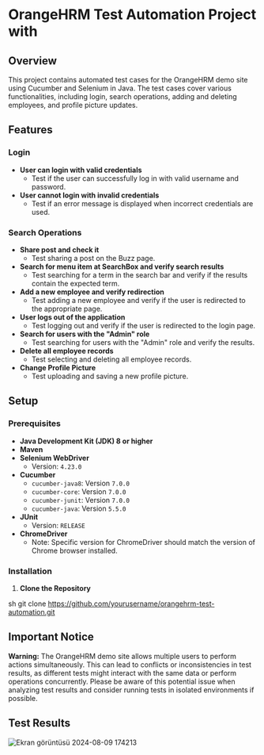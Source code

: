 # OrangeHRM Test Automation Project with

## Overview

This project contains automated test cases for the OrangeHRM demo site using Cucumber and Selenium in Java. The test cases cover various functionalities, including login, search operations, adding and deleting employees, and profile picture updates.

## Features

### Login

- **User can login with valid credentials**
  - Test if the user can successfully log in with valid username and password.
- **User cannot login with invalid credentials**
  - Test if an error message is displayed when incorrect credentials are used.

### Search Operations

- **Share post and check it**
  - Test sharing a post on the Buzz page.
- **Search for menu item at SearchBox and verify search results**
  - Test searching for a term in the search bar and verify if the results contain the expected term.
- **Add a new employee and verify redirection**
  - Test adding a new employee and verify if the user is redirected to the appropriate page.
- **User logs out of the application**
  - Test logging out and verify if the user is redirected to the login page.
- **Search for users with the "Admin" role**
  - Test searching for users with the "Admin" role and verify the results.
- **Delete all employee records**
  - Test selecting and deleting all employee records.
- **Change Profile Picture**
  - Test uploading and saving a new profile picture.

## Setup

### Prerequisites

- **Java Development Kit (JDK) 8 or higher**
- **Maven**
- **Selenium WebDriver**
  - Version: `4.23.0`
- **Cucumber**
  - `cucumber-java8`: Version `7.0.0`
  - `cucumber-core`: Version `7.0.0`
  - `cucumber-junit`: Version `7.0.0`
  - `cucumber-java`: Version `5.5.0`
- **JUnit**
  - Version: `RELEASE`
- **ChromeDriver**
  - Note: Specific version for ChromeDriver should match the version of Chrome browser installed.


### Installation

1. **Clone the Repository**
   
sh
   git clone https://github.com/yourusername/orangehrm-test-automation.git

## Important Notice

**Warning:** The OrangeHRM demo site allows multiple users to perform actions simultaneously. This can lead to conflicts or inconsistencies in test results, as different tests might interact with the same data or perform operations concurrently. Please be aware of this potential issue when analyzing test results and consider running tests in isolated environments if possible.

## Test Results
![Ekran görüntüsü 2024-08-09 174213](https://github.com/user-attachments/assets/4b87c600-9fda-471c-b02d-53ec8cd21308)
